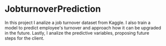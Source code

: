 # JobturnoverPrediction
In this project I analize a job turnover dataset from Kaggle. I also train a model to predict employee's turnover and approach how it can be upgraded in the future. Lastly, I analize the predictive variables, proposing future steps for the client.
